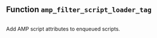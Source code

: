 ## Function `amp_filter_script_loader_tag`

```php

```

Add AMP script attributes to enqueued scripts.

